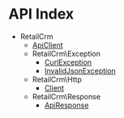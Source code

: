 API Index
=========

* RetailCrm
    * [ApiClient](RetailCrm-ApiClient.md)
    * RetailCrm\Exception
        * [CurlException](RetailCrm-Exception-CurlException.md)
        * [InvalidJsonException](RetailCrm-Exception-InvalidJsonException.md)
    * RetailCrm\Http
        * [Client](RetailCrm-Http-Client.md)
    * RetailCrm\Response
        * [ApiResponse](RetailCrm-Response-ApiResponse.md)

